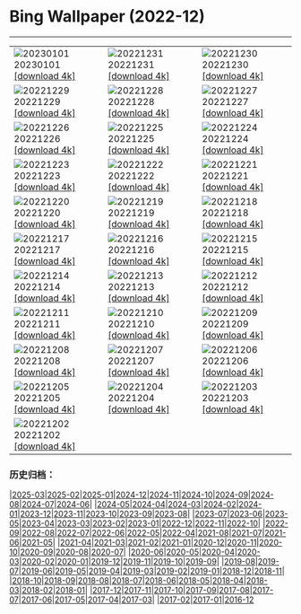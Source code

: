 # Bing Wallpaper (2022-12)
**************

<table><tr><td><img class="wallpaper" src="https://www.bing.com/th?id=OHR.SydneyNYE_EN-GB8296265724_1920x1080.jpg" alt="20230101"> 20230101 <a href="https://www.bing.com/th?id=OHR.SydneyNYE_EN-GB8296265724_UHD.jpg">[download 4k]</a></td><td><img class="wallpaper" src="https://www.bing.com/th?id=OHR.ChalkRock_EN-GB6796672123_1920x1080.jpg" alt="20221231"> 20221231 <a href="https://www.bing.com/th?id=OHR.ChalkRock_EN-GB6796672123_UHD.jpg">[download 4k]</a></td><td><img class="wallpaper" src="https://www.bing.com/th?id=OHR.ButterflyEffect_EN-GB3741466471_1920x1080.jpg" alt="20221230"> 20221230 <a href="https://www.bing.com/th?id=OHR.ButterflyEffect_EN-GB3741466471_UHD.jpg">[download 4k]</a></td></tr><tr><td><img class="wallpaper" src="https://www.bing.com/th?id=OHR.ChiesaBianca_EN-GB3341372552_1920x1080.jpg" alt="20221229"> 20221229 <a href="https://www.bing.com/th?id=OHR.ChiesaBianca_EN-GB3341372552_UHD.jpg">[download 4k]</a></td><td><img class="wallpaper" src="https://www.bing.com/th?id=OHR.BlueLagoon_EN-GB2939660477_1920x1080.jpg" alt="20221228"> 20221228 <a href="https://www.bing.com/th?id=OHR.BlueLagoon_EN-GB2939660477_UHD.jpg">[download 4k]</a></td><td><img class="wallpaper" src="https://www.bing.com/th?id=OHR.BeverleyWestwood_EN-GB2336172249_1920x1080.jpg" alt="20221227"> 20221227 <a href="https://www.bing.com/th?id=OHR.BeverleyWestwood_EN-GB2336172249_UHD.jpg">[download 4k]</a></td></tr><tr><td><img class="wallpaper" src="https://www.bing.com/th?id=OHR.ChristmasSouvenir_EN-GB1989266038_1920x1080.jpg" alt="20221226"> 20221226 <a href="https://www.bing.com/th?id=OHR.ChristmasSouvenir_EN-GB1989266038_UHD.jpg">[download 4k]</a></td><td><img class="wallpaper" src="https://www.bing.com/th?id=OHR.AmalgaTree_EN-GB1599916191_1920x1080.jpg" alt="20221225"> 20221225 <a href="https://www.bing.com/th?id=OHR.AmalgaTree_EN-GB1599916191_UHD.jpg">[download 4k]</a></td><td><img class="wallpaper" src="https://www.bing.com/th?id=OHR.GlosCathedral_EN-GB0509277157_1920x1080.jpg" alt="20221224"> 20221224 <a href="https://www.bing.com/th?id=OHR.GlosCathedral_EN-GB0509277157_UHD.jpg">[download 4k]</a></td></tr><tr><td><img class="wallpaper" src="https://www.bing.com/th?id=OHR.TreeGaleriesLafayette_EN-GB0145665850_1920x1080.jpg" alt="20221223"> 20221223 <a href="https://www.bing.com/th?id=OHR.TreeGaleriesLafayette_EN-GB0145665850_UHD.jpg">[download 4k]</a></td><td><img class="wallpaper" src="https://www.bing.com/th?id=OHR.SolarHalo_EN-GB9073490460_1920x1080.jpg" alt="20221222"> 20221222 <a href="https://www.bing.com/th?id=OHR.SolarHalo_EN-GB9073490460_UHD.jpg">[download 4k]</a></td><td><img class="wallpaper" src="https://www.bing.com/th?id=OHR.PalaceBelvedere_EN-GB7206856723_1920x1080.jpg" alt="20221221"> 20221221 <a href="https://www.bing.com/th?id=OHR.PalaceBelvedere_EN-GB7206856723_UHD.jpg">[download 4k]</a></td></tr><tr><td><img class="wallpaper" src="https://www.bing.com/th?id=OHR.WinterberryBush_EN-GB5414181356_1920x1080.jpg" alt="20221220"> 20221220 <a href="https://www.bing.com/th?id=OHR.WinterberryBush_EN-GB5414181356_UHD.jpg">[download 4k]</a></td><td><img class="wallpaper" src="https://www.bing.com/th?id=OHR.SanMartinoVillage_EN-GB5026758515_1920x1080.jpg" alt="20221219"> 20221219 <a href="https://www.bing.com/th?id=OHR.SanMartinoVillage_EN-GB5026758515_UHD.jpg">[download 4k]</a></td><td><img class="wallpaper" src="https://www.bing.com/th?id=OHR.GlacierGoats_EN-GB4902288546_1920x1080.jpg" alt="20221218"> 20221218 <a href="https://www.bing.com/th?id=OHR.GlacierGoats_EN-GB4902288546_UHD.jpg">[download 4k]</a></td></tr><tr><td><img class="wallpaper" src="https://www.bing.com/th?id=OHR.LudlowLights_EN-GB4493176055_1920x1080.jpg" alt="20221217"> 20221217 <a href="https://www.bing.com/th?id=OHR.LudlowLights_EN-GB4493176055_UHD.jpg">[download 4k]</a></td><td><img class="wallpaper" src="https://www.bing.com/th?id=OHR.Borovets_EN-GB0569588044_1920x1080.jpg" alt="20221216"> 20221216 <a href="https://www.bing.com/th?id=OHR.Borovets_EN-GB0569588044_UHD.jpg">[download 4k]</a></td><td><img class="wallpaper" src="https://www.bing.com/th?id=OHR.BackTor_EN-GB0185383475_1920x1080.jpg" alt="20221215"> 20221215 <a href="https://www.bing.com/th?id=OHR.BackTor_EN-GB0185383475_UHD.jpg">[download 4k]</a></td></tr><tr><td><img class="wallpaper" src="https://www.bing.com/th?id=OHR.InstagramHallstatt_EN-GB9978566680_1920x1080.jpg" alt="20221214"> 20221214 <a href="https://www.bing.com/th?id=OHR.InstagramHallstatt_EN-GB9978566680_UHD.jpg">[download 4k]</a></td><td><img class="wallpaper" src="https://www.bing.com/th?id=OHR.PoinsettiaDay_EN-GB8181050190_1920x1080.jpg" alt="20221213"> 20221213 <a href="https://www.bing.com/th?id=OHR.PoinsettiaDay_EN-GB8181050190_UHD.jpg">[download 4k]</a></td><td><img class="wallpaper" src="https://www.bing.com/th?id=OHR.BuchsteinRossstein_EN-GB7410420245_1920x1080.jpg" alt="20221212"> 20221212 <a href="https://www.bing.com/th?id=OHR.BuchsteinRossstein_EN-GB7410420245_UHD.jpg">[download 4k]</a></td></tr><tr><td><img class="wallpaper" src="https://www.bing.com/th?id=OHR.SaltDesert_EN-GB6912515718_1920x1080.jpg" alt="20221211"> 20221211 <a href="https://www.bing.com/th?id=OHR.SaltDesert_EN-GB6912515718_UHD.jpg">[download 4k]</a></td><td><img class="wallpaper" src="https://www.bing.com/th?id=OHR.NorwayMuskox_EN-GB6474528778_1920x1080.jpg" alt="20221210"> 20221210 <a href="https://www.bing.com/th?id=OHR.NorwayMuskox_EN-GB6474528778_UHD.jpg">[download 4k]</a></td><td><img class="wallpaper" src="https://www.bing.com/th?id=OHR.FlorenceAerial_EN-GB5616651658_1920x1080.jpg" alt="20221209"> 20221209 <a href="https://www.bing.com/th?id=OHR.FlorenceAerial_EN-GB5616651658_UHD.jpg">[download 4k]</a></td></tr><tr><td><img class="wallpaper" src="https://www.bing.com/th?id=OHR.TangleCreekFalls_EN-GB2799654699_1920x1080.jpg" alt="20221208"> 20221208 <a href="https://www.bing.com/th?id=OHR.TangleCreekFalls_EN-GB2799654699_UHD.jpg">[download 4k]</a></td><td><img class="wallpaper" src="https://www.bing.com/th?id=OHR.BraidedRiverDelta_EN-GB0717013099_1920x1080.jpg" alt="20221207"> 20221207 <a href="https://www.bing.com/th?id=OHR.BraidedRiverDelta_EN-GB0717013099_UHD.jpg">[download 4k]</a></td><td><img class="wallpaper" src="https://www.bing.com/th?id=OHR.StNick_EN-GB0181272759_1920x1080.jpg" alt="20221206"> 20221206 <a href="https://www.bing.com/th?id=OHR.StNick_EN-GB0181272759_UHD.jpg">[download 4k]</a></td></tr><tr><td><img class="wallpaper" src="https://www.bing.com/th?id=OHR.KilimanjaroElephants_EN-GB9864258705_1920x1080.jpg" alt="20221205"> 20221205 <a href="https://www.bing.com/th?id=OHR.KilimanjaroElephants_EN-GB9864258705_UHD.jpg">[download 4k]</a></td><td><img class="wallpaper" src="https://www.bing.com/th?id=OHR.TurenneSunrise_EN-GB9248395260_1920x1080.jpg" alt="20221204"> 20221204 <a href="https://www.bing.com/th?id=OHR.TurenneSunrise_EN-GB9248395260_UHD.jpg">[download 4k]</a></td><td><img class="wallpaper" src="https://www.bing.com/th?id=OHR.WistmansWood_EN-GB8731149611_1920x1080.jpg" alt="20221203"> 20221203 <a href="https://www.bing.com/th?id=OHR.WistmansWood_EN-GB8731149611_UHD.jpg">[download 4k]</a></td></tr><tr><td><img class="wallpaper" src="https://www.bing.com/th?id=OHR.AntarcticaDay_EN-GB3896097979_1920x1080.jpg" alt="20221202"> 20221202 <a href="https://www.bing.com/th?id=OHR.AntarcticaDay_EN-GB3896097979_UHD.jpg">[download 4k]</a></td><td></td><td></td></tr></table>

### 历史归档：

|[2025-03](/../2025-03/2025-03.md)|[2025-02](/../2025-02/2025-02.md)|[2025-01](/../2025-01/2025-01.md)|[2024-12](/../2024-12/2024-12.md)|[2024-11](/../2024-11/2024-11.md)|[2024-10](/../2024-10/2024-10.md)|[2024-09](/../2024-09/2024-09.md)|[2024-08](/../2024-08/2024-08.md)|[2024-07](/../2024-07/2024-07.md)|[2024-06](/../2024-06/2024-06.md)|
|[2024-05](/../2024-05/2024-05.md)|[2024-04](/../2024-04/2024-04.md)|[2024-03](/../2024-03/2024-03.md)|[2024-02](/../2024-02/2024-02.md)|[2024-01](/../2024-01/2024-01.md)|[2023-12](/../2023-12/2023-12.md)|[2023-11](/../2023-11/2023-11.md)|[2023-10](/../2023-10/2023-10.md)|[2023-09](/../2023-09/2023-09.md)|[2023-08](/../2023-08/2023-08.md)|
|[2023-07](/../2023-07/2023-07.md)|[2023-06](/../2023-06/2023-06.md)|[2023-05](/../2023-05/2023-05.md)|[2023-04](/../2023-04/2023-04.md)|[2023-03](/../2023-03/2023-03.md)|[2023-02](/../2023-02/2023-02.md)|[2023-01](/../2023-01/2023-01.md)|[2022-12](/2022-12.md)|[2022-11](/../2022-11/2022-11.md)|[2022-10](/../2022-10/2022-10.md)|
|[2022-09](/../2022-09/2022-09.md)|[2022-08](/../2022-08/2022-08.md)|[2022-07](/../2022-07/2022-07.md)|[2022-06](/../2022-06/2022-06.md)|[2022-05](/../2022-05/2022-05.md)|[2022-04](/../2022-04/2022-04.md)|[2021-08](/../2021-08/2021-08.md)|[2021-07](/../2021-07/2021-07.md)|[2021-06](/../2021-06/2021-06.md)|[2021-05](/../2021-05/2021-05.md)|
|[2021-04](/../2021-04/2021-04.md)|[2021-03](/../2021-03/2021-03.md)|[2021-02](/../2021-02/2021-02.md)|[2021-01](/../2021-01/2021-01.md)|[2020-12](/../2020-12/2020-12.md)|[2020-11](/../2020-11/2020-11.md)|[2020-10](/../2020-10/2020-10.md)|[2020-09](/../2020-09/2020-09.md)|[2020-08](/../2020-08/2020-08.md)|[2020-07](/../2020-07/2020-07.md)|
|[2020-06](/../2020-06/2020-06.md)|[2020-05](/../2020-05/2020-05.md)|[2020-04](/../2020-04/2020-04.md)|[2020-03](/../2020-03/2020-03.md)|[2020-02](/../2020-02/2020-02.md)|[2020-01](/../2020-01/2020-01.md)|[2019-12](/../2019-12/2019-12.md)|[2019-11](/../2019-11/2019-11.md)|[2019-10](/../2019-10/2019-10.md)|[2019-09](/../2019-09/2019-09.md)|
|[2019-08](/../2019-08/2019-08.md)|[2019-07](/../2019-07/2019-07.md)|[2019-06](/../2019-06/2019-06.md)|[2019-05](/../2019-05/2019-05.md)|[2019-04](/../2019-04/2019-04.md)|[2019-03](/../2019-03/2019-03.md)|[2019-02](/../2019-02/2019-02.md)|[2019-01](/../2019-01/2019-01.md)|[2018-12](/../2018-12/2018-12.md)|[2018-11](/../2018-11/2018-11.md)|
|[2018-10](/../2018-10/2018-10.md)|[2018-09](/../2018-09/2018-09.md)|[2018-08](/../2018-08/2018-08.md)|[2018-07](/../2018-07/2018-07.md)|[2018-06](/../2018-06/2018-06.md)|[2018-05](/../2018-05/2018-05.md)|[2018-04](/../2018-04/2018-04.md)|[2018-03](/../2018-03/2018-03.md)|[2018-02](/../2018-02/2018-02.md)|[2018-01](/../2018-01/2018-01.md)|
|[2017-12](/../2017-12/2017-12.md)|[2017-11](/../2017-11/2017-11.md)|[2017-10](/../2017-10/2017-10.md)|[2017-09](/../2017-09/2017-09.md)|[2017-08](/../2017-08/2017-08.md)|[2017-07](/../2017-07/2017-07.md)|[2017-06](/../2017-06/2017-06.md)|[2017-05](/../2017-05/2017-05.md)|[2017-04](/../2017-04/2017-04.md)|[2017-03](/../2017-03/2017-03.md)|
|[2017-02](/../2017-02/2017-02.md)|[2017-01](/../2017-01/2017-01.md)|[2016-12](/../2016-12/2016-12.md)